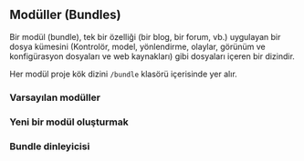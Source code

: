 
## Modüller (Bundles)

Bir modül (bundle), tek bir özelliği (bir blog, bir forum, vb.) uygulayan bir dosya kümesini (Kontrolör, model, yönlendirme, olaylar, görünüm ve konfigürasyon dosyaları ve web kaynakları) gibi dosyaları içeren bir dizindir.

Her modül proje kök dizini `/bundle` klasörü içerisinde yer alır.


### Varsayılan modüller


### Yeni bir modül oluşturmak


### Bundle dinleyicisi